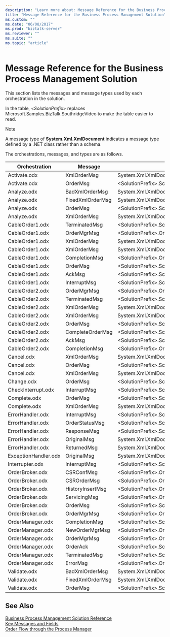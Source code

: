 ```yaml
---
description: "Learn more about: Message Reference for the Business Process Management Solution"
title: "Message Reference for the Business Process Management Solution"
ms.custom: ""
ms.date: "06/08/2017"
ms.prod: "biztalk-server"
ms.reviewer: ""
ms.suite: ""
ms.topic: "article"
---
```

# Message Reference for the Business Process Management Solution
This section lists the messages and message types used by each orchestration in the solution.  
  
 In the table, \<*SolutionPrefix*\> replaces Microsoft.Samples.BizTalk.SouthridgeVideo to make the table easier to read.  
  
> [!NOTE]
>  A message type of **System.Xml.XmlDocument** indicates a message type defined by a .NET class rather than a schema.  
  
 The orchestrations, messages, and types are as follows.  
  
|Orchestration|Message|Message Type|  
|-------------------|-------------|------------------|  
|Activate.odx|XmlOrderMsg|System.Xml.XmlDocument|  
|Activate.odx|OrderMsg|\<SolutionPrefix\>.Schemas.OrderSchema|  
|Analyze.odx|BadXmlOrderMsg|System.Xml.XmlDocument|  
|Analyze.odx|FixedXmlOrderMsg|System.Xml.XmlDocument|  
|Analyze.odx|OrderMsg|\<SolutionPrefix\>.Schemas.OrderSchema|  
|Analyze.odx|XmlOrderMsg|System.Xml.XmlDocument|  
|CableOrder1.odx|TerminatedMsg|\<SolutionPrefix\>.SchemaClasses.Terminated|  
|CableOrder1.odx|OrderMgrMsg|\<SolutionPrefix\>.OrderManager.OrderMgrMsgType|  
|CableOrder1.odx|XmlOrderMsg|System.Xml.XmlDocument|  
|CableOrder1.odx|XmlOrderMsg|System.Xml.XmlDocument|  
|CableOrder1.odx|CompletionMsg|\<SolutionPrefix\>.OrderManager.OrderMgrMsgType|  
|CableOrder1.odx|OrderMsg|\<SolutionPrefix\>.Schemas.OrderSchema|  
|CableOrder1.odx|AckMsg|\<SolutionPrefix\>.SchemaClasses.OrderAck|  
|CableOrder1.odx|InterruptMsg|\<SolutionPrefix\>.SchemaClasses.Interrupt|  
|CableOrder2.odx|OrderMgrMsg|\<SolutionPrefix\>.OrderManager.OrderMgrMsgType|  
|CableOrder2.odx|TerminatedMsg|\<SolutionPrefix\>.SchemaClasses.Terminated|  
|CableOrder2.odx|XmlOrderMsg|System.Xml.XmlDocument|  
|CableOrder2.odx|XmlOrderMsg|System.Xml.XmlDocument|  
|CableOrder2.odx|OrderMsg|\<SolutionPrefix\>.Schemas.OrderSchema|  
|CableOrder2.odx|CompleteOrderMsg|\<SolutionPrefix\>.Schemas.OrderSchema|  
|CableOrder2.odx|AckMsg|\<SolutionPrefix\>.SchemaClasses.OrderAck|  
|CableOrder2.odx|CompletionMsg|\<SolutionPrefix\>.OrderManager.OrderMgrMsgType|  
|Cancel.odx|XmlOrderMsg|System.Xml.XmlDocument|  
|Cancel.odx|OrderMsg|\<SolutionPrefix\>.Schemas.OrderSchema|  
|Cancel.odx|XmlOrderMsg|System.Xml.XmlDocument|  
|Change.odx|OrderMsg|\<SolutionPrefix\>.Schemas.OrderSchema|  
|CheckInterrupt.odx|InterruptMsg|\<SolutionPrefix\>.SchemaClasses.Interrupt|  
|Complete.odx|OrderMsg|\<SolutionPrefix\>.Schemas.OrderSchema|  
|Complete.odx|XmlOrderMsg|System.Xml.XmlDocument|  
|ErrorHandler.odx|InterruptMsg|\<SolutionPrefix\>.SchemaClasses.Interrupt|  
|ErrorHandler.odx|OrderStatusMsg|\<SolutionPrefix\>.SchemaClasses.OrderStatus|  
|ErrorHandler.odx|ResponseMsg|\<SolutionPrefix\>.SchemaClasses.OrderStatus|  
|ErrorHandler.odx|OriginalMsg|System.Xml.XmlDocument|  
|ErrorHandler.odx|ReturnedMsg|System.Xml.XmlDocument|  
|ExceptionHandler.odx|OriginalMsg|System.Xml.XmlDocument|  
|Interrupter.odx|InterruptMsg|\<SolutionPrefix\>.SchemaClasses.Interrupt|  
|OrderBroker.odx|CSRConfMsg|\<SolutionPrefix\>.OrderBrokerSchemas.CSR_OrderRequestSchema|  
|OrderBroker.odx|CSROrderMsg|\<SolutionPrefix\>.OrderBrokerSchemas.CSR_OrderRequestSchema|  
|OrderBroker.odx|HistoryInsertMsg|\<SolutionPrefix\>.OrderBrokerSchemas.SQLHistoryInsertSchema.HistoryInsert|  
|OrderBroker.odx|ServicingMsg|\<SolutionPrefix\>.OrderBrokerSchemas.Servicing_OrderRequestSchema|  
|OrderBroker.odx|OrderMsg|\<SolutionPrefix\>.Schemas.OrderSchema|  
|OrderBroker.odx|OrderMgrMsg|\<SolutionPrefix\>.OrderBroker.OrderMgrMPMsg|  
|OrderManager.odx|CompletionMsg|\<SolutionPrefix\>.SchemaClasses.OrderStatus|  
|OrderManager.odx|NewOrderMgrMsg|\<SolutionPrefix\>.OrderManager.OrderMgrMsgType|  
|OrderManager.odx|OrderMgrMsg|\<SolutionPrefix\>.OrderManager.OrderMgrMsgType|  
|OrderManager.odx|OrderAck|\<SolutionPrefix\>.SchemaClasses.OrderAck|  
|OrderManager.odx|TerminatedMsg|\<SolutionPrefix\>.SchemaClasses.Terminated|  
|OrderManager.odx|ErrorMsg|\<SolutionPrefix\>.OrderManager.OrderMgrMsgType|  
|Validate.odx|BadXmlOrderMsg|System.Xml.XmlDocument|  
|Validate.odx|FixedXmlOrderMsg|System.Xml.XmlDocument|  
|Validate.odx|OrderMsg|\<SolutionPrefix\>.Schemas.OrderSchema|  
  
## See Also  
 [Business Process Management Solution Reference](../core/business-process-management-solution-reference.md)   
 [Key Messages and Fields](../core/key-messages-and-fields.md)   
 [Order Flow through the Process Manager](../core/order-flow-through-the-process-manager.md)
